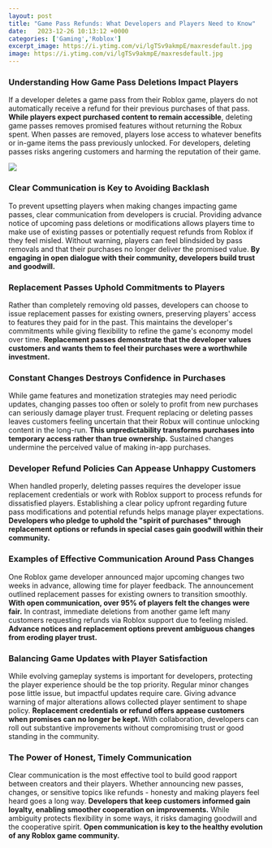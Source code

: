 ```yaml
---
layout: post
title: "Game Pass Refunds: What Developers and Players Need to Know"
date:   2023-12-26 10:13:12 +0000
categories: ['Gaming','Roblox']
excerpt_image: https://i.ytimg.com/vi/lgTSv9akmpE/maxresdefault.jpg
image: https://i.ytimg.com/vi/lgTSv9akmpE/maxresdefault.jpg
---
```


### Understanding How Game Pass Deletions Impact Players  
If a developer deletes a game pass from their Roblox game, players do not automatically receive a refund for their previous purchases of that pass. **While players expect purchased content to remain accessible**, deleting game passes removes promised features without returning the Robux spent. When passes are removed, players lose access to whatever benefits or in-game items the pass previously unlocked. For developers, deleting passes risks angering customers and harming the reputation of their game.

![](https://i.ytimg.com/vi/lgTSv9akmpE/maxresdefault.jpg)
### Clear Communication is Key to Avoiding Backlash
To prevent upsetting players when making changes impacting game passes, clear communication from developers is crucial. Providing advance notice of upcoming pass deletions or modifications allows players time to make use of existing passes or potentially request refunds from Roblox if they feel misled. Without warning, players can feel blindsided by pass removals and that their purchases no longer deliver the promised value. **By engaging in open dialogue with their community, developers build trust and goodwill.** 
### Replacement Passes Uphold Commitments to Players
Rather than completely removing old passes, developers can choose to issue replacement passes for existing owners, preserving players' access to features they paid for in the past. This maintains the developer's commitments while giving flexibility to refine the game's economy model over time. **Replacement passes demonstrate that the developer values customers and wants them to feel their purchases were a worthwhile investment.**
### Constant Changes Destroys Confidence in Purchases  
While game features and monetization strategies may need periodic updates, changing passes too often or solely to profit from new purchases can seriously damage player trust. Frequent replacing or deleting passes leaves customers feeling uncertain that their Robux will continue unlocking content in the long-run. **This unpredictability transforms purchases into temporary access rather than true ownership.** Sustained changes undermine the perceived value of making in-app purchases.
### Developer Refund Policies Can Appease Unhappy Customers
When handled properly, deleting passes requires the developer issue replacement credentials or work with Roblox support to process refunds for dissatisfied players. Establishing a clear policy upfront regarding future pass modifications and potential refunds helps manage player expectations. **Developers who pledge to uphold the "spirit of purchases" through replacement options or refunds in special cases gain goodwill within their community.**  
### Examples of Effective Communication Around Pass Changes
One Roblox game developer announced major upcoming changes two weeks in advance, allowing time for player feedback. The announcement outlined replacement passes for existing owners to transition smoothly. **With open communication, over 95% of players felt the changes were fair.** In contrast, immediate deletions from another game left many customers requesting refunds via Roblox support due to feeling misled. **Advance notices and replacement options prevent ambiguous changes from eroding player trust.**  
### Balancing Game Updates with Player Satisfaction  
While evolving gameplay systems is important for developers, protecting the player experience should be the top priority. Regular minor changes pose little issue, but impactful updates require care. Giving advance warning of major alterations allows collected player sentiment to shape policy. **Replacement credentials or refund offers appease customers when promises can no longer be kept.** With collaboration, developers can roll out substantive improvements without compromising trust or good standing in the community. 
### The Power of Honest, Timely Communication
Clear communication is the most effective tool to build good rapport between creators and their players. Whether announcing new passes, changes, or sensitive topics like refunds - honesty and making players feel heard goes a long way. **Developers that keep customers informed gain loyalty, enabling smoother cooperation on improvements.** While ambiguity protects flexibility in some ways, it risks damaging goodwill and the cooperative spirit. **Open communication is key to the healthy evolution of any Roblox game community.**